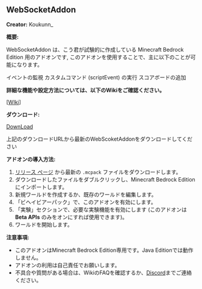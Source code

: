 ## WebSocketAddon

**Creator:** Koukunn_

**概要:**

WebSocketAddon は、こう君が試験的に作成している Minecraft Bedrock Edition 用のアドオンです, このアドオンを使用することで、主に以下のことが可能になります。

イベントの監視
カスタムコマンド (scriptEvent) の実行
スコアボードの追加


**詳細な機能や設定方法については、以下のWikiをご確認ください。**

[[WIki](https://github.com/gamelist1990/WebSocketAddon/wiki)]

**ダウンロード:**

[DownLoad](https://github.com/gamelist1990/WebSocketAddon/releases)

上記のダウンロードURLから最新のWebScoketAddonをダウンロードしてください

**アドオンの導入方法:**

1.  [リリース ページ](https://github.com/gamelist1990/WebSocketAddon/releases) から最新の `.mcpack` ファイルをダウンロードします。
2.  ダウンロードしたファイルをダブルクリックし、Minecraft Bedrock Edition にインポートします。
3.  新規ワールドを作成するか、既存のワールドを編集します。
4.  「ビヘイビアーパック」で、このアドオンを有効にします。
5.  「実験」セクションで、必要な実験機能を有効にします (このアドオンは **Beta APIs** のみをオンにすれば使用できます)。
6.  ワールドを開始します。

**注意事項:**

*   このアドオンはMinecraft Bedrock Edition専用です。Java Editionでは動作しません。
*   アドオンの利用は自己責任でお願いします。
*   不具合や質問がある場合は、WikiのFAQを確認するか、[Discord](https://discord.com/invite/GJyqBm7Pyd)までご連絡ください。
